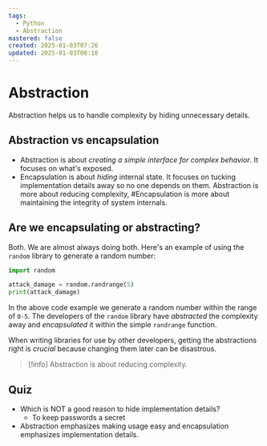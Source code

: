 ```yaml
---
tags:
  - Python
  - Abstraction
mastered: false
created: 2025-01-03T07:26
updated: 2025-01-03T08:18
---
```

# Abstraction
Abstraction helps us to handle complexity by hiding unnecessary details.
## Abstraction vs encapsulation
- Abstraction is about *creating a simple interface for complex behavior*. It focuses on what's exposed.
- Encapsulation is about *hiding* internal state. It focuses on tucking implementation details away so no one depends on them.
Abstraction is more about reducing complexity, #Encapsulation is more about maintaining the integrity of system internals.
## Are we encapsulating or abstracting?
Both. We are almost always doing both. Here's an example of using the `random` library to generate a random number:
```python
import random

attack_damage = random.randrange(5)
print(attack_damage)
```
In the above code example we generate a random number within the range of `0-5`. The developers of the `random` library have *abstracted* the complexity away and *encapsulated* it within the simple `randrange` function.

When writing libraries for use by other developers, getting the abstractions right is *crucial* because changing them later can be disastrous. 

>[!info]
>Abstraction is about reducing complexity.

## Quiz
- Which is NOT a good reason to hide implementation details?
	- To keep passwords a secret
- Abstraction emphasizes making usage easy and encapsulation emphasizes implementation details.